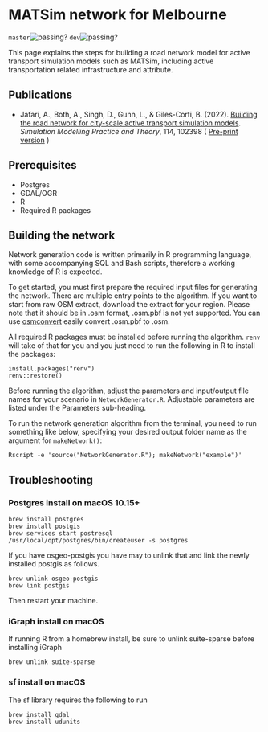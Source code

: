 # MATSim network for Melbourne
`master`![passing?](https://github.com/matsim-melbourne/network/workflows/build/badge.svg?branch=master) `dev`![passing?](https://github.com/matsim-melbourne/network/workflows/build/badge.svg?branch=dev)

This page explains the steps for building a road network model for active transport simulation models such as MATSim, including active transportation related infrastructure and attribute.    

## Publications
- Jafari, A., Both, A., Singh, D., Gunn, L., & Giles-Corti, B. (2022). [Building the road network for city-scale active transport simulation models](https://doi.org/10.1016/j.simpat.2021.102398). *Simulation Modelling Practice and Theory*, 114, 102398 ( [Pre-print version](https://arxiv.org/abs/2104.03063) )

## Prerequisites
* Postgres
* GDAL/OGR
* R
* Required R packages

## Building the network

Network generation code is written primarily in R programming language, with some accompanying SQL and Bash scripts, therefore a working knowledge of R is expected.

To get started, you must first prepare the required input files for generating the network.
There are multiple entry points to the algorithm. If you want to start from raw OSM extract, download the extract for your region. Please note that it should be in .osm format, .osm.pbf is not yet supported. You can use [osmconvert](https://wiki.openstreetmap.org/wiki/Osmconvert) easily convert .osm.pbf to .osm.

All required R packages must be installed before running the algorithm. `renv` will take of that for you and you just need to run the following in R to install the packages:
```
install.packages("renv")
renv::restore()
```

Before running the algorithm, adjust the parameters and input/output file names for your scenario in `NetworkGenerator.R`.
Adjustable parameters are listed under the Parameters sub-heading.

To run the network generation algorithm from the terminal, you need to run something like below, specifying your desired output folder name as the argument for `makeNetwork()`:
```
Rscript -e 'source("NetworkGenerator.R"); makeNetwork("example")'

```

## Troubleshooting
### Postgres install on macOS 10.15+
```
brew install postgres
brew install postgis
brew services start postresql
/usr/local/opt/postgres/bin/createuser -s postgres
```
If you have osgeo-postgis you have may to unlink that and link the newly installed postgis as follows.
```
brew unlink osgeo-postgis
brew link postgis
```
Then restart your machine.

### iGraph install on macOS
If running R from a homebrew install, be sure to unlink suite-sparse before installing iGraph
```
brew unlink suite-sparse
```

### sf install on macOS
The sf library requires the following to run
```
brew install gdal
brew install udunits
```
